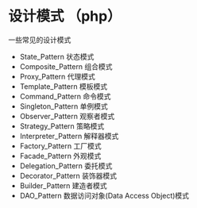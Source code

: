 # 设计模式 （php）

一些常见的设计模式
- State_Pattern 状态模式
- Composite_Pattern 组合模式
- Proxy_Pattern 代理模式
- Template_Pattern 模板模式
- Command_Pattern 命令模式
- Singleton_Pattern 单例模式
- Observer_Pattern 观察者模式
- Strategy_Pattern 策略模式
- Interpreter_Pattern 解释器模式
- Factory_Pattern 工厂模式
- Facade_Pattern 外观模式
- Delegation_Pattern 委托模式
- Decorator_Pattern 装饰器模式
- Builder_Pattern 建造者模式
- DAO_Pattern 数据访问对象(Data Access Object)模式